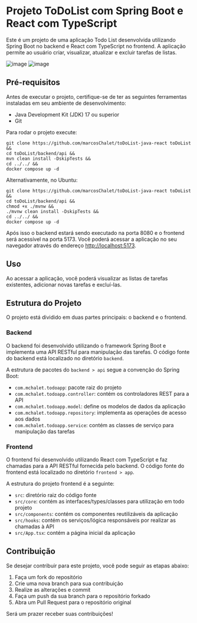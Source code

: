# Projeto ToDoList com Spring Boot e React com TypeScript

Este é um projeto de uma aplicação Todo List desenvolvida utilizando Spring Boot no backend e React com TypeScript no frontend. A aplicação permite ao usuário criar, visualizar, atualizar e excluir tarefas de listas.

![image](https://github.com/marcosChalet/todolist-java-react/assets/72557256/80aa8989-646c-4b50-9965-fd72c2204cdf)
![image](https://github.com/marcosChalet/todolist-java-react/assets/72557256/a2dcfb8e-1c9d-4408-9eea-18615d0152e8)

## Pré-requisitos
Antes de executar o projeto, certifique-se de ter as seguintes ferramentas instaladas em seu ambiente de desenvolvimento:

- Java Development Kit (JDK) 17 ou superior
- Git

Para rodar o projeto execute:

```
git clone https://github.com/marcosChalet/toDoList-java-react toDoList &&
cd toDoList/backend/api &&
mvn clean install -DskipTests &&
cd ../../ &&
docker compose up -d
```

Alternativamente, no Ubuntu:
```
git clone https://github.com/marcosChalet/toDoList-java-react toDoList &&
cd toDoList/backend/api &&
chmod +x ./mvnw &&
./mvnw clean install -DskipTests &&
cd ../../ &&
docker compose up -d
```

Após isso o backend estará sendo executado na porta 8080 e o frontend será acessível na porta 5173. Você poderá acessar a aplicação no seu navegador através do endereço [http://localhost:5173](http://localhost:5173).

## Uso

Ao acessar a aplicação, você poderá visualizar as listas de tarefas existentes, adicionar novas tarefas e excluí-las.

## Estrutura do Projeto

O projeto está dividido em duas partes principais: o backend e o frontend.

### Backend

O backend foi desenvolvido utilizando o framework Spring Boot e implementa uma API RESTful para manipulação das tarefas. O código fonte do backend está localizado no diretório `backend`.

A estrutura de pacotes do `backend > api` segue a convenção do Spring Boot:

- `com.mchalet.todoapp`: pacote raiz do projeto
- `com.mchalet.todoapp.controller`: contém os controladores REST para a API
- `com.mchalet.todoapp.model`: define os modelos de dados da aplicação
- `com.mchalet.todoapp.repository`: implementa as operações de acesso aos dados
- `com.mchalet.todoapp.service`: contém as classes de serviço para manipulação das tarefas

### Frontend

O frontend foi desenvolvido utilizando React com TypeScript e faz chamadas para a API RESTful fornecida pelo backend. O código fonte do frontend está localizado no diretório `frontend > app`.

A estrutura do projeto frontend é a seguinte:

- `src`: diretório raiz do código fonte
- `src/core`: contém as interfaces/types/classes para utilização em todo projeto
- `src/components`: contém os componentes reutilizáveis da aplicação
- `src/hooks`: contém os serviços/lógica responsáveis por realizar as chamadas à API
- `src/App.tsx`: contém a página inicial da aplicação

## Contribuição

Se desejar contribuir para este projeto, você pode seguir as etapas abaixo:

1. Faça um fork do repositório
2. Crie uma nova branch para sua contribuição
3. Realize as alterações e commit
4. Faça um push da sua branch para o repositório forkado
5. Abra um Pull Request para o repositório original

Será um prazer receber suas contribuições!
